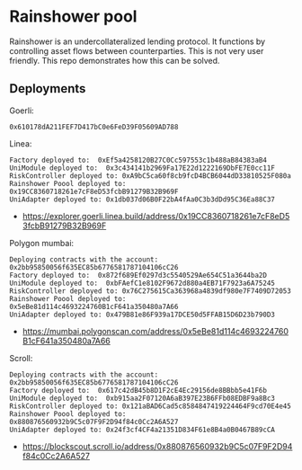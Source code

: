 # Rainshower pool

Rainshower is an undercollateralized lending protocol. It functions by controlling asset flows between counterparties. This is not very user friendly. This repo demonstrates how this can be solved.

## Deployments

Goerli:
```
0x610178dA211FEF7D417bC0e6FeD39F05609AD788
```
Linea: 
```
Factory deployed to:  0xEf5a4258120B27C0Cc597553c1b488aB84383aB4
UniModule deployed to:  0x3c434141b2969Fa17E22d1222169DbFE7E0cc11F
RiskController deployed to: 0xA9bC5ca60f8cb9fcD4BCB6044dD33810525F080a
Rainshower Poool deployed to: 0x19CC8360718261e7cF8eD53fcbB91279B32B969F
UniAdapter deployed to: 0x1db037d06B0F22bA4fAa0C3b3dDd95C36Ea88C37
```
- https://explorer.goerli.linea.build/address/0x19CC8360718261e7cF8eD53fcbB91279B32B969F

Polygon mumbai:
```
Deploying contracts with the account: 0x2bb95850056f635EC85b6776581787104106cC26
Factory deployed to:  0x872f689Ef0297d3c5540529Ae654C51a3644ba2D
UniModule deployed to:  0xbFAefC1e8102F9672d880a4EB71F7923a6A75245
RiskController deployed to: 0x76C275615Ca363968a4839df980e7F7409D72053
Rainshower Poool deployed to: 0x5eBe81d114c4693224760B1cF641a350480a7A66
UniAdapter deployed to: 0x479B81e86F939a17DCE50d5FFAB15D6D23b790D3
```
- https://mumbai.polygonscan.com/address/0x5eBe81d114c4693224760B1cF641a350480a7A66

Scroll:
```
Deploying contracts with the account: 0x2bb95850056f635EC85b6776581787104106cC26
Factory deployed to:  0x617c42dB45b8D1F2cE4Ec29156de8BBbb5e41F6b
UniModule deployed to:  0xb915aa2F07120A6aB397E23B6FFb08EDBF9a8Bc3
RiskController deployed to: 0x121aBAD6Cad5c8584847419224464F9cd70E4e45
Rainshower Poool deployed to: 0x880876560932b9C5c07F9F2D94f84c0Cc2A6A527
UniAdapter deployed to: 0x24f3cf4CF4a21351D834F61e8B4a0B0467B89cCA
```
- https://blockscout.scroll.io/address/0x880876560932b9C5c07F9F2D94f84c0Cc2A6A527
